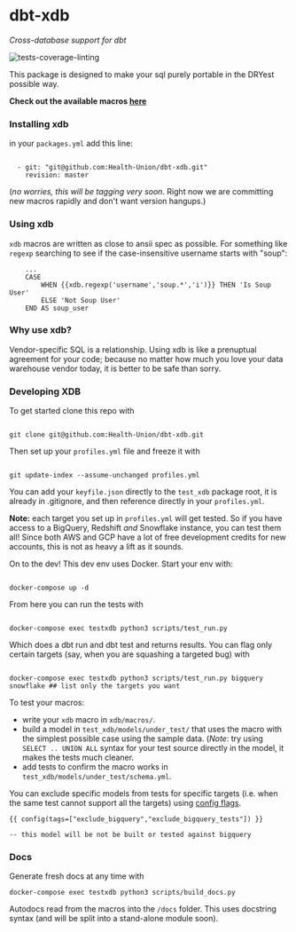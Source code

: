 # dbt-xdb
_Cross-database support for dbt_

![tests-coverage-linting](https://github.com/Health-Union/dbt-xdb/workflows/tests-coverage-linting/badge.svg)

This package is designed to make your sql purely portable in the DRYest possible way. 

**Check out the available macros [here](docs/macros.md)**


### Installing xdb

in your `packages.yml` add this line:

```

  - git: "git@github.com:Health-Union/dbt-xdb.git"
    revision: master

```
(_no worries, this will be tagging very soon_. Right now we are committing new macros rapidly and don't want version hangups.)


### Using xdb

`xdb` macros are written as close to ansii spec as possible. 
For something like `regexp` searching to see if the case-insensitive username starts with "soup":

```
    ...
    CASE
        WHEN {{xdb.regexp('username','soup.*','i')}} THEN 'Is Soup User'
        ELSE 'Not Soup User'
    END AS soup_user 

```

### Why use xdb? 

Vendor-specific SQL is a relationship. 
Using xdb is like a prenuptual agreement for your code; because no matter how much you love your data warehouse vendor today, it is better to be safe than sorry. 

### Developing XDB
To get started clone this repo with 

```

git clone git@github.com:Health-Union/dbt-xdb.git

```

Then set up your `profiles.yml` file and freeze it with 

```

git update-index --assume-unchanged profiles.yml

```
You can add your `keyfile.json` directly to the `test_xdb` package root, it is already in .gitignore, and then reference directly in your `profiles.yml`. 


**Note:** each target you set up in `profiles.yml` will get tested. So if you have access to a BigQuery, Redshift _and_ Snowflake instance, you can test them all! Since both AWS and GCP have a lot of free development credits for new accounts, this is not as heavy a lift as it sounds. 

On to the dev! 
This dev env uses Docker. Start your env with:

```

docker-compose up -d

```

From here you can run the tests with

```

docker-compose exec testxdb python3 scripts/test_run.py

```

Which does a dbt run and dbt test and returns results. You can flag only certain targets (say, when you are squashing a targeted bug) with 

```

docker-compose exec testxdb python3 scripts/test_run.py bigquery snowflake ## list only the targets you want

```

To test your macros:

- write your `xdb` macro in `xdb/macros/`. 
- build a model in `test_xdb/models/under_test/` that uses the macro with the simplest possible case using the sample data.
  (_Note_: try using `SELECT .. UNION ALL` syntax for your test source directly in the model, it makes the tests much cleaner.
- add tests to confirm the macro works in `test_xdb/models/under_test/schema.yml`.

You can exclude specific models from tests for specific targets (i.e. when the same test cannot support all the targets) using [config flags](https://docs.getdbt.com/docs/building-a-dbt-project/building-models/tags/).

```
{{ config(tags=["exclude_bigquery","exclude_bigquery_tests"]) }}

-- this model will be not be built or tested against bigquery

```

### Docs

Generate fresh docs at any time with 

```
docker-compose exec testxdb python3 scripts/build_docs.py 
```

Autodocs read from the macros into the `/docs` folder. This uses docstring syntax (and will be split into a stand-alone module soon).


